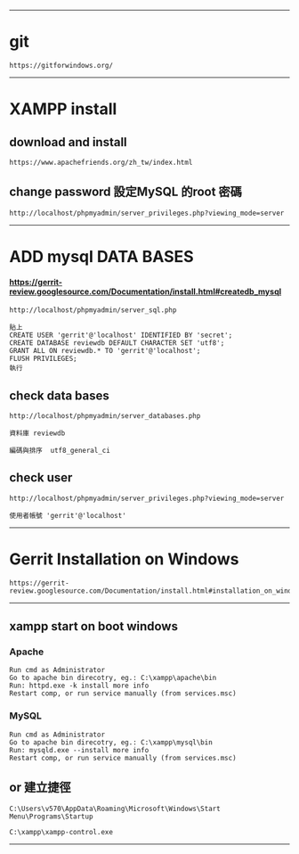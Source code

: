 ---------------------

# git
```
https://gitforwindows.org/
```
---------------------

# XAMPP install

## download and install
```
https://www.apachefriends.org/zh_tw/index.html
```
## change password 設定MySQL 的root 密碼
```
http://localhost/phpmyadmin/server_privileges.php?viewing_mode=server
```
---------------------
# ADD mysql DATA BASES

#### https://gerrit-review.googlesource.com/Documentation/install.html#createdb_mysql
```
http://localhost/phpmyadmin/server_sql.php

貼上
CREATE USER 'gerrit'@'localhost' IDENTIFIED BY 'secret';
CREATE DATABASE reviewdb DEFAULT CHARACTER SET 'utf8';
GRANT ALL ON reviewdb.* TO 'gerrit'@'localhost';
FLUSH PRIVILEGES;
執行
```

## check data bases
```
http://localhost/phpmyadmin/server_databases.php

資料庫	reviewdb	
  
編碼與排序  utf8_general_ci
```

## check user
```
http://localhost/phpmyadmin/server_privileges.php?viewing_mode=server

使用者帳號 'gerrit'@'localhost'

```
---------------------
# Gerrit Installation on Windows
```
https://gerrit-review.googlesource.com/Documentation/install.html#installation_on_windows

```


---------------------
## xampp start on boot windows

### Apache
```
Run cmd as Administrator
Go to apache bin direcotry, eg.: C:\xampp\apache\bin
Run: httpd.exe -k install more info
Restart comp, or run service manually (from services.msc)
```
### MySQL
```
Run cmd as Administrator
Go to apache bin direcotry, eg.: C:\xampp\mysql\bin
Run: mysqld.exe --install more info
Restart comp, or run service manually (from services.msc)
```
## or 建立捷徑
```
C:\Users\v570\AppData\Roaming\Microsoft\Windows\Start Menu\Programs\Startup

C:\xampp\xampp-control.exe
```
---------------------
